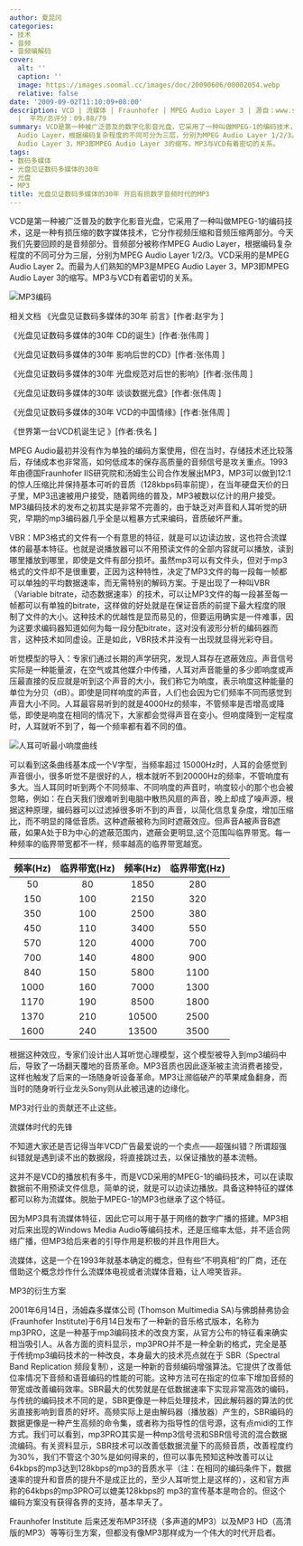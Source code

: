 ```yaml
---
author: 夏昆冈
categories:
- 技术
- 音频
- 音频编解码
cover:
  alt: ''
  caption: ''
  image: https://images.soomal.cc/images/doc/20090606/00002054.webp
  relative: false
date: '2009-09-02T11:10:09+08:00'
description: VCD | 流媒体 | Fraunhofer | MPEG Audio Layer 3 | 源自：www.soomal.com | 版权：原创
  |  平均/总评分：09.88/79
summary: VCD是第一种被广泛普及的数字化影音光盘，它采用了一种叫做MPEG-1的编码技术，这是一种有损压缩的数字媒体技术，它分作视频压缩和音频压缩两部分。今天我们先要回顾的是音频部分。音频部分被称作MPEG
  Audio Layer，根据编码复杂程度的不同可分为三层，分别为MPEG Audio Layer 1/2/3。VCD采用的是MPEG Audio Layer 2。而最为人们熟知的MP3是MPEG
  Audio Layer 3，MP3即MPEG Audio Layer 3的缩写。MP3与VCD有着密切的关系。
tags:
- 数码多媒体
- 光盘见证数码多媒体的30年
- 光盘
- MP3
title: 光盘见证数码多媒体的30年 开启有损数字音频时代的MP3
---
```


VCD是第一种被广泛普及的数字化影音光盘，它采用了一种叫做MPEG-1的编码技术，这是一种有损压缩的数字媒体技术，它分作视频压缩和音频压缩两部分。今天我们先要回顾的是音频部分。音频部分被称作MPEG Audio Layer，根据编码复杂程度的不同可分为三层，分别为MPEG Audio Layer 1/2/3。VCD采用的是MPEG Audio Layer 2。而最为人们熟知的MP3是MPEG Audio Layer 3，MP3即MPEG Audio Layer 3的缩写。MP3与VCD有着密切的关系。



![MP3编码](https://images.soomal.cc/images/doc/20090606/00002054.webp)



相关文档
《光盘见证数码多媒体的30年 前言》[作者:赵宇为 ]

《光盘见证数码多媒体的30年 CD的诞生》[作者:张伟周 ]

《光盘见证数码多媒体的30年 影响后世的CD》[作者:张伟周 ]

《光盘见证数码多媒体的30年 光盘规范对后世的影响》[作者:张伟周 ]

《光盘见证数码多媒体的30年 谈谈数据光盘》[作者:张伟周 ]

《光盘见证数码多媒体的30年 VCD的中国情缘》[作者:张伟周 ]

《世界第一台VCD机诞生记 》[作者:佚名 ]



MPEG Audio最初并没有作为单独的编码方案使用，但在当时，存储技术还比较落后，存储成本也非常高，如何低成本的保存高质量的音频信号是攻关重点。1993年由德国Fraunhofer IIS研究院和汤姆生公司合作发展出MP3，MP3可以做到12:1的惊人压缩比并保持基本可听的音质（128kbps码率前提），在当年硬盘天价的日子里，MP3迅速被用户接受，随着网络的普及，MP3被数以亿计的用户接受。MP3编码技术的发布之初其实是非常不完善的，由于缺乏对声音和人耳听觉的研究，早期的mp3编码器几乎全是以粗暴方式来编码，音质破坏严重。



VBR：MP3格式的文件有一个有意思的特征，就是可以边读边放，这也符合流媒体的最基本特征。也就是说播放器可以不用预读文件的全部内容就可以播放，读到哪里播放到哪里，即使是文件有部分损坏。虽然mp3可以有文件头，但对于mp3格式的文件却不是很重要，正因为这种特性，决定了MP3文件的每一段每一帧都可以单独的平均数据速率，而无需特别的解码方案。于是出现了一种叫VBR（Variable bitrate，动态数据速率）的技术，可以让MP3文件的每一段甚至每一帧都可以有单独的bitrate，这样做的好处就是在保证音质的前提下最大程度的限制了文件的大小。这种技术的优越性是显而易见的，但要运用确实是一件难事，因为这要求编码器知道如何为每一段分配bitrate，这对没有波形分析的编码器而言，这种技术如同虚设。正是如此，VBR技术并没有一出现就显得光彩夺目。



听觉模型的导入：专家们通过长期的声学研究，发现人耳存在遮蔽效应。声音信号实际是一种能量波，在空气或其他媒介中传播，人耳对声音能量的多少即响度或声压最直接的反应就是听到这个声音的大小，我们称它为响度，表示响度这种能量的单位为分贝（dB）。即使是同样响度的声音，人们也会因为它们频率不同而感觉到声音大小不同。人耳最容易听到的就是4000Hz的频率，不管频率是否增高或降低，即使是响度在相同的情况下，大家都会觉得声音在变小。但响度降到一定程度时，人耳就听不到了，每一个频率都有着不同的值。



![人耳可听最小响度曲线](https://images.soomal.cc/images/doc/20090415/00000192.webp)



可以看到这条曲线基本成一个V字型，当频率超过 15000Hz时，人耳的会感觉到声音很小，很多听觉不是很好的人，根本就听不到20000Hz的频率，不管响度有多大。当人耳同时听到两个不同频率、不同响度的声音时，响度较小的那个也会被忽略，例如：在白天我们很难听到电脑中散热风扇的声音，晚上却成了噪声源，根据这种原理，编码器可以过滤掉很多听不到的声音，以简化信息复杂度，增加压缩比，而不明显的降低音质。这种遮蔽被称为同时遮蔽效应。但声音A被声音B遮蔽，如果A处于B为中心的遮蔽范围内，遮蔽会更明显,这个范围叫临界带宽。每一种频率的临界带宽都不一样，频率越高的临界带宽越宽。



| 频率(Hz) | 临界带宽(Hz) | 频率(Hz) | 临界带宽(Hz) |
| :---: | :---: | :---: | :---: |
| 50 | 80 | 1850 | 280 |
| 150 | 100 | 2150 | 320 |
| 350 | 100 | 2500 | 380 |
| 450 | 110 | 3400 | 550 |
| 570 | 120 | 4000 | 700 |
| 700 | 140 | 4800 | 900 |
| 840 | 150 | 5800 | 1100 |
| 1000 | 160 | 7000 | 1300 |
| 1170 | 190 | 8500 | 1800 |
| 1370 | 210 | 10500 | 2500 |
| 1600 | 240 | 13500 | 3500 |



根据这种效应，专家们设计出人耳听觉心理模型，这个模型被导入到mp3编码中后，导致了一场翻天覆地的音质革命。MP3音质也因此逐渐被主流消费者接受，这样也触发了后来的一场随身听设备革命。MP3让濒临破产的苹果咸鱼翻身，而当时的随身听行业龙头Sony则从此被迅速的边缘化。



MP3对行业的贡献还不止这些。



流媒体时代的先锋



不知道大家还是否记得当年VCD广告最爱说的一个卖点――超强纠错？所谓超强纠错就是遇到读不出的数据段，将直接跳过去，以保证播放的基本流畅。



这并不是VCD的播放机有多牛，而是VCD采用的MPEG-1的编码技术，可以在读取数据前不用预读文件信息，简单的说，就是可以边读边播放。具备这种特征的媒体都可以称为流媒体。脱胎于MPEG-1的MP3也继承了这个特征。



因为MP3具有流媒体特征，因此它可以用于基于网络的数字广播的搭建。MP3相对后来出现的Windows Media Audio等编码技术，还是压缩率太低，并不适合网络广播，但MP3给后来者的引导作用是积极的并且作用巨大。



流媒体，这是一个在1993年就基本确定的概念，但有些“不明真相”的厂商，还在借助这个概念炒作什么流媒体电视或者流媒体音箱，让人啼笑皆非。



MP3的衍生方案



2001年6月14日，汤姆森多媒体公司 (Thomson Multimedia SA)与佛朗赫弗协会(Fraunhofer Institute)于6月14日发布了一种新的音乐格式版本，名称为mp3PRO，这是一种基于mp3编码技术的改良方案，从官方公布的特征看来确实相当吸引人。从各方面的资料显示，mp3PRO并不是一种全新的格式，完全是基于传统mp3编码技术的一种改良，本身最大的技术亮点就在于 SBR（Spectral Band Replication 频段复制），这是一种新的音频编码增强算法。它提供了改善低位率情况下音频和语音编码的性能的可能。这种方法可在指定的位率下增加音频的带宽或改善编码效率。SBR最大的优势就是在低数据速率下实现非常高效的编码，与传统的编码技术不同的是，SBR更像是一种后处理技术，因此解码器的算法的优劣直接影响到音质的好坏。高频实际上是由解码器（播放器）产生的，SBR编码的数据更像是一种产生高频的命令集，或者称为指导性的信号源，这有点midi的工作方式。我们可以看到，mp3PRO其实是一种mp3信号流和SBR信号流的混合数据流编码。有关资料显示，SBR技术可以改善低数据流量下的高频音质，改善程度约为30%，我们不管这个30%是如何得来的，但可以事先预知这种改善可以让64kbps的mp3达到128kbps的mp3的音质水平（注：在相同的编码条件下，数据速率的提升和音质的提升不是成正比的，至少人耳听觉上是这样的），这和官方声称的64kbps的mp3PRO可以媲美128kbps的 mp3的宣传基本是吻合的。但这个编码方案没有获得各界的支持，基本早夭了。



Fraunhofer Institute 后来还发布MP3环绕（多声道的MP3）以及MP3 HD（高清版的MP3）等等衍生方案，但都没有像MP3那样成为一个伟大的时代开启者。